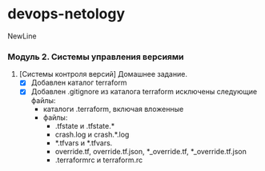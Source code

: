 # devops-netology
NewLine

###  Модуль 2. Системы управления версиями

1. [Системы контроля версий] Домашнее задание.
    - [x] Добавлен каталог terraform
    - [x] Добавлен .gitignore из каталога terraform исключены следующие файлы:
        - каталоги .terraform, включая вложенные
        - файлы:
          - .tfstate и .tfstate.*
          - crash.log и crash.*.log
          - *.tfvars и *.tfvars.
          - override.tf, override.tf.json, *_override.tf, *_override.tf.json
          - .terraformrc и terraform.rc
